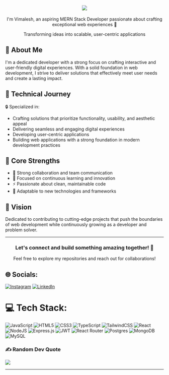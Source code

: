 <h1 align="center">
  <img src="https://readme-typing-svg.herokuapp.com/?lines=Hi+there+👋;Delighted+to+connect!&center=true&size=30&width=380&height=50&duration=4000&font=Poppins&weight=700">
</h1>

<p align="center">I'm Vimalesh, an aspiring MERN Stack Developer passionate about crafting exceptional web experiences 🚀</p>

<p align="center">Transforming ideas into scalable, user-centric applications</p>

<h2>🎯 About Me</h2>

I'm a dedicated developer with a strong focus on crafting interactive and user-friendly digital experiences. With a solid foundation in web development, I strive to deliver solutions that effectively meet user needs and create a lasting impact.

<h2>🚀 Technical Journey</h2>

🔒 Specialized in:
- Crafting solutions that prioritize functionality, usability, and aesthetic appeal
- Delivering seamless and engaging digital experiences
- Developing user-centric applications
- Building web applications with a strong foundation in modern development practices

## 💫 Core Strengths

- 🤝 Strong collaboration and team communication
- 🎯 Focused on continuous learning and innovation
- ⚡ Passionate about clean, maintainable code
- 🔄 Adaptable to new technologies and frameworks

## 🎯 Vision

Dedicated to contributing to cutting-edge projects that push the boundaries of web development while continuously growing as a developer and problem solver.

---

<h3 align="center">Let's connect and build something amazing together! 🌟</h3>
<p align="center">Feel free to explore my repositories and reach out for collaborations!</p>


## 🌐 Socials:
[![Instagram](https://img.shields.io/badge/Instagram-%23E4405F.svg?logo=Instagram&logoColor=white)](https://instagram.com/_._vimal._) [![LinkedIn](https://img.shields.io/badge/LinkedIn-%230077B5.svg?logo=linkedin&logoColor=white)](https://linkedin.com/in/vimalesh-d-239bb730a) 

# 💻 Tech Stack:
![JavaScript](https://img.shields.io/badge/javascript-%23323330.svg?style=for-the-badge&logo=javascript&logoColor=%23F7DF1E) ![HTML5](https://img.shields.io/badge/html5-%23E34F26.svg?style=for-the-badge&logo=html5&logoColor=white) ![CSS3](https://img.shields.io/badge/css3-%231572B6.svg?style=for-the-badge&logo=css3&logoColor=white) ![TypeScript](https://img.shields.io/badge/typescript-%23007ACC.svg?style=for-the-badge&logo=typescript&logoColor=white) ![TailwindCSS](https://img.shields.io/badge/tailwindcss-%2338B2AC.svg?style=for-the-badge&logo=tailwind-css&logoColor=white) ![React](https://img.shields.io/badge/react-%2320232a.svg?style=for-the-badge&logo=react&logoColor=%2361DAFB) ![NodeJS](https://img.shields.io/badge/node.js-6DA55F?style=for-the-badge&logo=node.js&logoColor=white) ![Express.js](https://img.shields.io/badge/express.js-%23404d59.svg?style=for-the-badge&logo=express&logoColor=%2361DAFB) ![JWT](https://img.shields.io/badge/JWT-black?style=for-the-badge&logo=JSON%20web%20tokens) ![React Router](https://img.shields.io/badge/React_Router-CA4245?style=for-the-badge&logo=react-router&logoColor=white) ![Postgres](https://img.shields.io/badge/postgres-%23316192.svg?style=for-the-badge&logo=postgresql&logoColor=white) ![MongoDB](https://img.shields.io/badge/MongoDB-%234ea94b.svg?style=for-the-badge&logo=mongodb&logoColor=white) ![MySQL](https://img.shields.io/badge/mysql-4479A1.svg?style=for-the-badge&logo=mysql&logoColor=white) 

### ✍️ Random Dev Quote
![](https://quotes-github-readme.vercel.app/api?type=horizontal&theme=radical)

---
